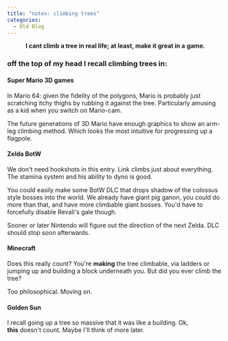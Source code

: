 ```yaml
---
title: "notes: climbing trees"
categories:
  - Old Blog
---
```

<p style="text-align:center;"><strong>I cant climb a tree in real life; at least, make it great in a</strong> <strong>game.</strong></p>

<h3>off the top of my head I recall climbing trees in:</h3>
<h4><strong>Super Mario 3D games</strong></h4>
In Mario 64: given the fidelity of the polygons, Mario is probably just scratching itchy thighs by rubbing it against the tree. Particularly amusing as a kid when you switch on Mario-cam.

The future generations of 3D Mario have enough graphics to show an arm-leg climbing method. Which looks the most intuitive for progressing up a flagpole.
<h4><strong>Zelda BotW</strong></h4>
We don't need hookshots in this entry. Link climbs just about everything. The stamina system and his ability to dyno is good.

You could easily make some BotW DLC that drops shadow of the colossus style bosses into the world. We already have giant pig ganon, you could do more than that, and have more climbable giant bosses. You'd have to forcefully disable Revali's gale though.

Sooner or later Nintendo will figure out the direction of the next Zelda. DLC should stop soon afterwards.
<h4><strong>Minecraft</strong></h4>
Does this really count? You're <strong>making</strong> the tree climbable, via ladders or jumping up and building a block underneath you. But did you ever climb the tree?

Too philosophical. Moving on.
<h4><strong>Golden Sun</strong></h4>
I recall going up a tree so massive that it was like a building. Ok, <strong>this</strong> doesn't count. Maybe I'll think of more later.

&nbsp;
